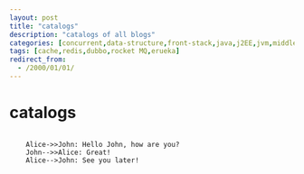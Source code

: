 ```yaml
---
layout: post
title: "catalogs"
description: "catalogs of all blogs"
categories: [concurrent,data-structure,front-stack,java,j2EE,jvm,middle-aware,service,Spring-Cloud,Spring-stack,Spring-Boot]
tags: [cache,redis,dubbo,rocket MQ,erueka]
redirect_from:
  - /2000/01/01/
---
```




# catalogs



``` sequence

    Alice->>John: Hello John, how are you?
    John-->>Alice: Great!
    Alice-->John: See you later!
```
